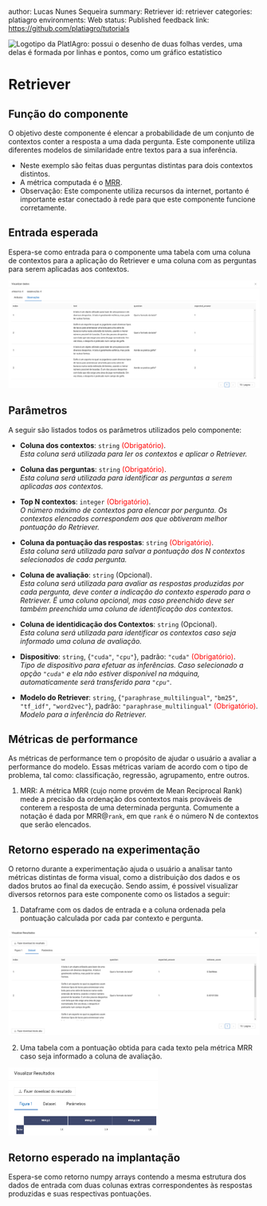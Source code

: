 author: Lucas Nunes Sequeira
summary: Retriever
id: retriever
categories: platiagro
environments: Web
status: Published
feedback link: https://github.com/platiagro/tutorials


![Logotipo da PlatIAgro: possui o desenho de duas folhas verdes, uma delas é formada por linhas e pontos, como um gráfico estatístico](img/logo.png)


# Retriever

## Função do componente

O objetivo deste componente é elencar a probabilidade de um conjunto de contextos conter a resposta a uma dada pergunta. Este componente utiliza diferentes modelos de similaridade entre textos para a sua inferência.

* Neste exemplo são feitas duas perguntas distintas para dois contextos distintos.
* A métrica computada é o [MRR](https://en.wikipedia.org/wiki/Mean_reciprocal_rank).
* Observação: Este componente utiliza recursos da internet, portanto é importante estar conectado à rede para que este componente funcione corretamente.


## Entrada esperada

Espera-se como entrada para o componente uma tabela com uma coluna de contextos para a aplicação do Retriever e uma coluna com as perguntas para serem aplicadas aos contextos.

<img src="img/retriever/input_dataset.png" width="800">

## Parâmetros

A seguir são listados todos os parâmetros utilizados pelo componente:

- **Coluna dos contextos**: `string` <span style="color:red">(Obrigatório)</span>.<br>
<em>Esta coluna será utilizada para ler os contextos e aplicar o Retriever.</em>

- **Coluna das perguntas**: `string` <span style="color:red">(Obrigatório)</span>.<br>
<em>Esta coluna será utilizada para identificar as perguntas a serem aplicadas aos contextos.</em>

- **Top N contextos**: `integer` <span style="color:red">(Obrigatório)</span>.<br>
<em>O número máximo de contextos para elencar por pergunta. Os contextos elencados correspondem aos que obtiveram melhor pontuação do Retriever.</em>

- **Coluna da pontuação das respostas**: `string` <span style="color:red">(Obrigatório)</span>.<br>
<em>Esta coluna será utilizada para salvar a pontuação dos N contextos selecionados de cada pergunta.</em>

- **Coluna de avaliação**: `string` <span>(Opcional)</span>.<br>
<em>Esta coluna será utilizada para avaliar as respostas produzidas por cada pergunta, deve conter a indicação do contexto esperado para o Retriever. É uma coluna opcional, mas caso preenchido deve ser também preenchida uma coluna de identificação dos contextos.</em>

- **Coluna de identidicação dos Contextos**: `string` <span>(Opcional)</span>.<br>
<em>Esta coluna será utilizada para identificar os contextos caso seja informado uma coluna de avaliação.</em>

- **Dispositivo**: `string`, {`"cuda"`, `"cpu"`}, padrão: `"cuda"` <span style="color:red">(Obrigatório)</span>.<br>
<em>Tipo de dispositivo para efetuar as inferências. Caso selecionado a opção `"cuda"` e ela não estiver disponível na máquina, automaticamente será transferido para `"cpu"`.</em>

- **Modelo do Retriever**: `string`, {`"paraphrase_multilingual"`, `"bm25"`, `"tf_idf"`, `"word2vec"`}, padrão: `"paraphrase_multilingual"` <span style="color:red">(Obrigatório)</span>.<br>
<em>Modelo para a inferência do Retriever.</em>


## Métricas de performance

As métricas de performance tem o propósito de ajudar o usuário a avaliar a performance do modelo. Essas métricas variam de acordo com o tipo de problema, tal como: classificação, regressão, agrupamento, entre outros.

1. MRR: A métrica MRR (cujo nome provém de Mean Reciprocal Rank) mede a precisão da ordenação dos contextos mais prováveis de conterem a resposta de uma determinada pergunta. Comumente a notação é dada por MRR@`rank`, em que `rank` é o número N de contextos que serão elencados.

## Retorno esperado na experimentação

O retorno durante a experimentação ajuda o usuário a analisar tanto métricas distintas de forma visual, como a distribuição dos dados e os dados brutos ao final da execução. Sendo assim, é possível visualizar diversos retornos para este componente como os listados a seguir:

1. Dataframe com os dados de entrada e a coluna ordenada pela pontuação calculada por cada par contexto e pergunta.

<img src="img/retriever/output_dataset.png" width="800">

2. Uma tabela com a pontuação obtida para cada texto pela métrica MRR caso seja informado a coluna de avaliação.

<img src="img/retriever/metrics.png" width="300">

## Retorno esperado na implantação

Espera-se como retorno numpy arrays contendo a mesma estrutura dos dados de entrada com duas colunas extras correspondentes às respostas produzidas e suas respectivas pontuações.